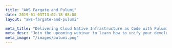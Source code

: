 ```yaml
---
title: "AWS Fargate and Pulumi"
date: 2019-01-03T13:02:18-08:00
layout: "aws-fargate-and-pulumi"

meta_title: "Delivering Cloud Native Infrastructure as Code with Pulumi and AWS"
meta_desc: "Join the upcoming webinar to learn how to unify your development and DevOps teams by using the power of general purpose programming languages to create modern, cloud native applications"
meta_image: "/images/pulumi.png"
---
```

